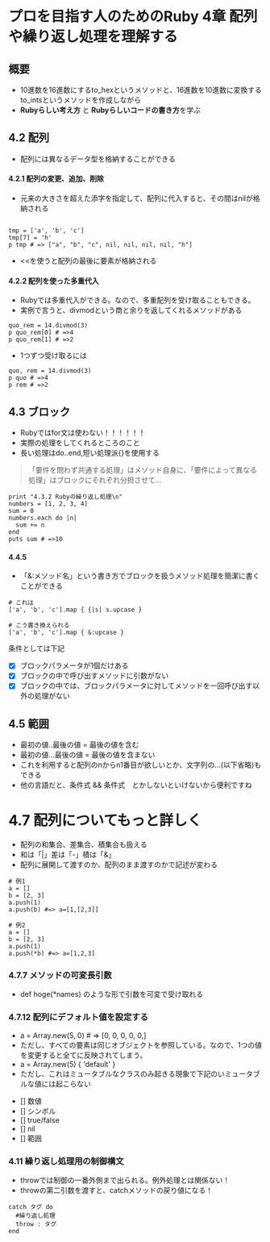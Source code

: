 # プロを目指す人のためのRuby 4章 配列や繰り返し処理を理解する

## 概要
* 10進数を16進数にするto_hexというメソッドと、16進数を10進数に変換するto_intsというメソッドを作成しながら
* **Rubyらしい考え方** と **Rubyらしいコードの書き方**を学ぶ

## 4.2 配列

* 配列には異なるデータ型を格納することができる


#### 4.2.1 配列の変更、追加、削除

* 元来の大きさを超えた添字を指定して、配列に代入すると、その間はnilが格納される

```

tmp = ['a', 'b', 'c']
tmp[7] = 'h'
p tmp # => ["a", "b", "c", nil, nil, nil, nil, "h"]

```

* <<を使うと配列の最後に要素が格納される

#### 4.2.2 配列を使った多重代入

* Rubyでは多重代入ができる。なので、多重配列を受け取ることもできる。
* 実例で言うと、divmodという商と余りを返してくれるメソッドがある

```
quo_rem = 14.divmod(3)
p quo_rem[0] # =>4
p quo_rem[1] # =>2
```
* 1つずつ受け取るには 

```
quo, rem = 14.divmod(3)
p quo # =>4
p rem # =>2
```

## 4.3 ブロック

* Rubyではfor文は使わない！！！！！！
* 実際の処理をしてくれるところのこと
* 長い処理はdo..end,短い処理派{}を使用する

> 「要件を問わず共通する処理」はメソッド自身に、「要件によって異なる処理」はブロックにそれぞれ分担させて...

```
print "4.3.2 Rubyの繰り返し処理\n"
numbers = [1, 2, 3, 4]
sum = 0
numbers.each do |n|
  sum += n
end
puts sum # =>10

```

#### 4.4.5

* 「&:メソッド名」という書き方でブロックを扱うメソッド処理を簡潔に書くことができる

```
# これは
['a', 'b', 'c'].map { {|s| s.upcase }

# こう書き換えられる
['a', 'b', 'c'].map { &:upcase }

```

条件としては下記

- [x] ブロックパラメータが1個だけある
- [x] ブロックの中で呼び出すメソッドに引数がない
- [x] ブロックの中では、ブロックパラメータに対してメソッドを一回呼び出す以外の処理がない

## 4.5 範囲

* 最初の値..最後の値  = 最後の値を含む
* 最初の値...最後の値 = 最後の値を含まない
* これを利用すると配列のnからn1番目が欲しいとか、文字列の...(以下省略)もできる
* 他の言語だと、条件式 && 条件式　とかしないといけないから便利ですね

# 4.7 配列についてもっと詳しく

* 配列の和集合、差集合、積集合も扱える
* 和は「|」差は「-」積は「&」
* 配列に展開して渡すのか、配列のまま渡すのかで記述が変わる

```
# 例1
a = []
b = [2, 3]
a.push(1)
a.push(b) #=> a=[1,[2,3]]

# 例2
a = []
b = [2, 3]
a.push(1)
a.push(*b) #=> a=[1,2,3]

```

### 4.7.7 メソッドの可変長引数

* def hoge(*names) のような形で引数を可変で受け取れる

### 4.7.12 配列にデフォルト値を設定する

* a = Array.new(5, 0) # => [0, 0, 0, 0, 0,]
* ただし、すべての要素は同じオブジェクトを参照している。なので、1つの値を変更すると全てに反映されてしまう。
* a = Array.new(5) { 'default' }
* ただし、これはミュータブルなクラスのみ起きる現象で下記のいミュータブルな値には起こらない

- [] 数値
- [] シンボル
- [] true/false
- [] nil
- [] 範囲

### 4.11 繰り返し処理用の制御構文

* throwでは制御の一番外側まで出られる。例外処理とは関係ない！
* throwの第二引数を渡すと、catchメソッドの戻り値になる！

```
catch タグ do
  #繰り返し処理
  throw : タグ
end 

```